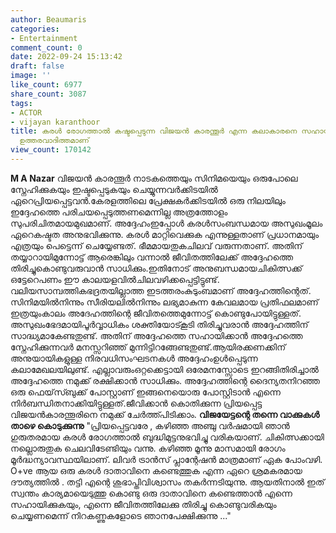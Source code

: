 ```yaml
---
author: Beaumaris
categories:
- Entertainment
comment_count: 0
date: 2022-09-24 15:13:42
draft: false
image: ''
like_count: 6977
share_count: 3087
tags:
- ACTOR
- vijayan karanthoor
title: കരൾ രോഗത്താൽ കഷ്ടപ്പെടുന്ന വിജയൻ കാരന്തൂർ എന്ന കലാകാരനെ സഹായിക്കേണ്ടത് കലാകേരളത്തിന്റെ
  ഉത്തരവാദിത്തമാണ്
view_count: 170142
---
```


**M A Nazar** വിജയൻ കാരന്തൂർ നാടകത്തെയും സിനിമയെയും ഒരുപോലെ സ്നേഹിക്കുകയും ഇഷ്ടപ്പെടുകയും ചെയ്യുന്നവർക്കിടയിൽ ഏറെപ്രിയപ്പെട്ടവൻ.കേരളത്തിലെ പ്രേക്ഷകർക്കിടയിൽ ഒരു നിലയിലും ഇദ്ദേഹത്തെ പരിചയപ്പെടുത്തണമെന്നില്ല അത്രത്തോളം സുപരിചിതമായമുഖമാണ്. അദ്ദേഹംഇപ്പോൾ കരൾസംബന്ധമായ അസുഖംമൂലം ഏറെകഷ്ടത അനുഭവിക്കുന്നു. കരൾ മാറ്റിവെക്കുക എന്നുള്ളതാണ് പ്രധാനമായും എത്രയും പെട്ടെന്ന് ചെയ്യേണ്ടത്. ഭീമമായതുകചിലവ് വരുന്നതാണ്. അതിന് തയ്യാറായിമുന്നോട്ട് ആരെങ്കിലും വന്നാൽ ജീവിതത്തിലേക്ക് അദ്ദേഹത്തെ തിരിച്ചുകൊണ്ടുവരുവാൻ സാധിക്കും.ഇതിനോട് അനുബന്ധമായചികിത്സക്ക് ഒട്ടേറെപണം ഈ കാലയളവിൽചിലവഴിക്കപ്പെട്ടിട്ടുണ്ട്. വലിയസാമ്പത്തികഭദ്രതയില്ലാത്ത ഇടത്തരംകുടുംബമാണ് അദ്ദേഹത്തിന്റെത്. സിനിമയിൽനിന്നും സീരിയലിൽനിന്നും ലഭ്യമാകുന്ന കേവലമായ പ്രതിഫലമാണ് ഇത്രയുംകാലം അദേഹത്തിന്റെ ജീവിതത്തെമുന്നോട്ട് കൊണ്ടുപോയിട്ടുള്ളത്. അസുഖംഭേദമായിപൂർവ്വാധികം ശക്തിയോട്കൂടി തിരിച്ചുവരാൻ അദ്ദേഹത്തിന് സാദ്ധ്യമാകേണ്ടതുണ്ട്. അതിന് അദ്ദേഹത്തെ സഹായിക്കാൻ അദ്ദേഹത്തെ സ്നേഹിക്കുന്നവർ മനസ്സറിഞ്ഞ് മുന്നിട്ടിറങ്ങേണ്ടതുണ്ട്.ആയിരക്കണക്കിന് അനുയായികളുള്ള നിരവധിസംഘടനകൾ അദ്ദേഹംഉൾപ്പെടുന്ന കലാമേഖലയിലുണ്ട്. എല്ലാവരുംഒറ്റക്കെട്ടായി ഒരേമനസ്സോടെ ഇറങ്ങിതിരിച്ചാൽ അദ്ദേഹത്തെ നമുക്ക് രക്ഷിക്കാൻ സാധിക്കും. അദ്ദേഹത്തിന്റെ ദൈന്യതനിറഞ്ഞ ഒരു ഫെയ്‌സ്ബുക്ക് പോസ്റ്റാണ് ഇങ്ങനെയൊരു പോസ്റ്റിടാൻ എന്നെ നിർബന്ധിതനാക്കിയിട്ടുള്ളത്.ജീവിക്കാൻ കൊതിക്കുന്ന പ്രിയപ്പെട്ട വിജയൻകാരന്തൂരിനെ നമുക്ക് ചേർത്ത്പിടിക്കാം. **വിജയേട്ടന്റെ തന്നെ വാക്കുകൾ താഴെ കൊടുക്കുന്നു** "പ്രിയപ്പെട്ടവരേ , കഴിഞ്ഞ അഞ്ചു വർഷമായി ഞാൻ ഗുരുതരമായ കരൾ രോഗത്താൽ ബുദ്ധിമുട്ടനുഭവിച്ചു വരികയാണ്. ചികിത്സക്കായി നല്ലൊരുതുക ചെലവിടേണ്ടിയും വന്നു. കഴിഞ്ഞ മൂന്നു മാസമായി രോഗം മൂർദ്ധന്യാവസ്ഥയിലാണ്. ലിവർ ട്രാൻസ് പ്ലാന്റേഷൻ മാത്രമാണ് ഏക പോംവഴി. O+ve ആയ ഒരു കരൾ ദാതാവിനെ കണ്ടെത്തുക എന്ന ഏറെ ശ്രമകരമായ ദൗത്യത്തിൽ . തട്ടി എന്റെ ശുഭാപ്തിവിശ്വാസം തകർന്നടിയുന്നു. ആയതിനാൽ ഇത് സ്വന്തം കാര്യമായെടുത്തു കൊണ്ടു ഒരു ദാതാവിനെ കണ്ടെത്താൻ എന്നെ സഹായിക്കുകയും, എന്നെ ജീവിതത്തിലേക്കു തിരിച്ചു കൊണ്ടുവരികയും ചെയ്യണമെന്ന് നിറകണ്ണുകളോടെ ഞാനപേക്ഷിക്കുന്നു ..."
